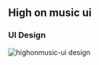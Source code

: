 ## High on music ui
### UI Design
![highonmusic-ui design](https://github.com/kishoreravi24/highonmusic-ui/assets/36214175/722ff4b7-f6cb-4423-884e-6b6ecf0b8076)
